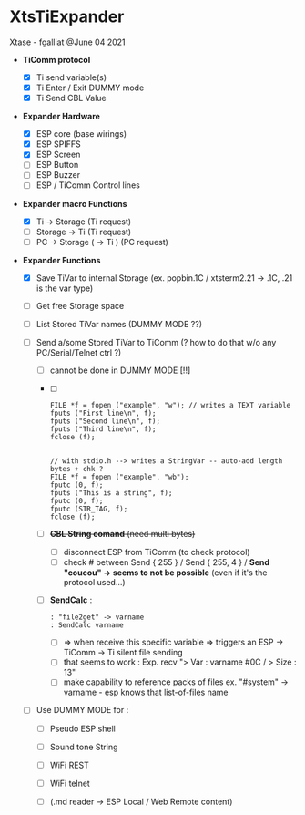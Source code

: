 # XtsTiExpander

Xtase - fgalliat @June 04  2021

- **TiComm protocol**
  - [x] Ti send variable(s)
  - [x] Ti Enter / Exit DUMMY mode
  - [x] Ti Send CBL Value
  
- **Expander Hardware**
  - [x] ESP core (base wirings)
  - [x] ESP SPIFFS
  - [x] ESP Screen
  - [ ] ESP Button
  - [ ] ESP Buzzer
  - [ ] ESP / TiComm Control lines

- **Expander macro Functions**

  - [x] Ti -> Storage (Ti request)
  - [ ] Storage -> Ti (Ti request)
  - [ ] PC -> Storage ( -> Ti ) (PC request)

- **Expander Functions**

  - [x] Save TiVar to internal Storage (ex. popbin.1C / xtsterm2.21 -> .1C, .21 is the var type)

  - [ ] Get free Storage space

  - [ ] List Stored TiVar names (DUMMY MODE ??)

  - [ ] Send a/some Stored TiVar to TiComm (? how to do that w/o any PC/Serial/Telnet ctrl ?)

    - [ ] cannot be done in DUMMY MODE [!!]

    - [ ] ```
      FILE *f = fopen ("example", "w"); // writes a TEXT variable
      fputs ("First line\n", f);
      fputs ("Second line\n", f);
      fputs ("Third line\n", f);
      fclose (f);
      
      
      // with stdio.h --> writes a StringVar -- auto-add length bytes + chk ?
      FILE *f = fopen ("example", "wb");
      fputc (0, f);
      fputs ("This is a string", f);
      fputc (0, f);
      fputc (STR_TAG, f);
      fclose (f);
      ```
      
      
      
    - [ ] ~~**CBL String comand** (need multi bytes)~~
  
      - [ ] disconnect ESP from TiComm (to check protocol)
      - [ ] check # between Send { 255 } / Send { 255, 4 } / **Send "coucou" -> seems to not be possible** (even if it's the protocol used...)
  
    - [ ] **SendCalc** :
  
      ```
      : "file2get" -> varname
      : SendCalc varname
      ```
  
      - [ ]  => when receive this specific variable => triggers an ESP -> TiComm -> Ti silent file sending
      - [ ] that seems to work : Exp. recv "> Var : varname #0C / > Size : 13"
      - [ ] make capability to reference packs of files ex. "#system" -> varname - esp knows that list-of-files name
  
  - [ ] Use DUMMY MODE for :
  
    - [ ] Pseudo ESP shell
    - [ ] Sound tone String
    - [ ] WiFi REST
    - [ ] WiFi telnet
    - [ ] (.md reader -> ESP Local / Web Remote content)

